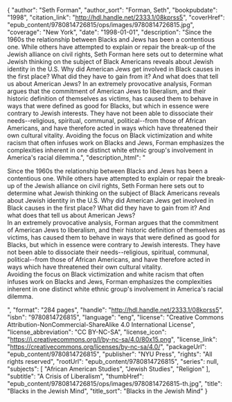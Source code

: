 {
  "author": "Seth Forman",
  "author_sort": "Forman, Seth",
  "bookpubdate": "1998",
  "citation_link": "http://hdl.handle.net/2333.1/08kprss5",
  "coverHref": "epub_content/9780814726815/ops/images/9780814726815.jpg",
  "coverage": "New York",
  "date": "1998-01-01",
  "description": "Since the 1960s the relationship between Blacks and Jews has been a contentious one. While others have attempted to explain or repair the break-up of the Jewish alliance on civil rights, Seth Forman here sets out to determine what Jewish thinking on the subject of Black Americans reveals about Jewish identity in the U.S.  Why did American Jews get involved in Black causes in the first place? What did they have to gain from it? And what does that tell us about American Jews? In an extremely provocative analysis, Forman argues that the commitment of American Jews to liberalism, and their historic definition of themselves as victims, has caused them to behave in ways that were defined as good for Blacks, but which in essence were contrary to Jewish interests.  They have not been able to dissociate their needs--religious, spiritual, communal, political--from those of African Americans, and have therefore acted in ways which have threatened their own cultural vitality. Avoiding the focus on Black victimization and white racism that often infuses work on Blacks and Jews, Forman emphasizes the complexities inherent in one distinct white ethnic group's involvement in America's racial dilemma.",
  "description_html": "<p>Since the 1960s the relationship between Blacks and Jews has been a contentious one. While others have attempted to explain or repair the break-up of the Jewish alliance on civil rights, Seth Forman here sets out to determine what Jewish thinking on the subject of Black Americans reveals about Jewish identity in the U.S.  Why did American Jews get involved in Black causes in the first place? What did they have to gain from it? And what does that tell us about American Jews?<br> In an extremely provocative analysis, Forman argues that the commitment of American Jews to liberalism, and their historic definition of themselves as victims, has caused them to behave in ways that were defined as good for Blacks, but which in essence were contrary to Jewish interests.  They have not been able to dissociate their needs--religious, spiritual, communal, political--from those of African Americans, and have therefore acted in ways which have threatened their own cultural vitality.<br> Avoiding the focus on Black victimization and white racism that often infuses work on Blacks and Jews, Forman emphasizes the complexities inherent in one distinct white ethnic group's involvement in America's racial dilemma.</p>",
  "format": "284 pages",
  "handle": "http://hdl.handle.net/2333.1/08kprss5",
  "isbn": "9780814726815",
  "language": "eng",
  "license": "Creative Commons Attribution-NonCommercial-ShareAlike 4.0 International License",
  "license_abbreviation": "CC BY-NC-SA",
  "license_icon": "https://i.creativecommons.org/l/by-nc-sa/4.0/80x15.png",
  "license_link": "https://creativecommons.org/licenses/by-nc-sa/4.0/",
  "packageUrl": "epub_content/9780814726815",
  "publisher": "NYU Press",
  "rights": "All rights reserved",
  "rootUrl": "epub_content/9780814726815",
  "series": null,
  "subjects": [
    "African American Studies",
    "Jewish Studies",
    "Religion"
  ],
  "subtitle": "A Crisis of Liberalism",
  "thumbHref": "epub_content/9780814726815/ops/images/9780814726815-th.jpg",
  "title": "Blacks in the Jewish Mind",
  "title_sort": "Blacks in the Jewish Mind"
}
